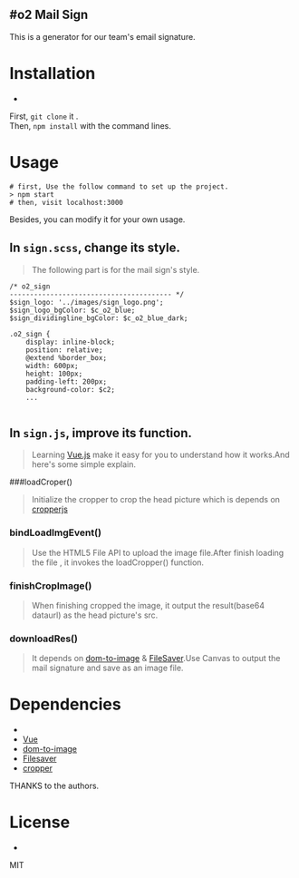 #o2 Mail Sign
-
This is a generator for our team's email signature.

# Installation
-
First, `git clone` it  . <br>
Then, `npm install` with the command lines.

# Usage
```
# first, Use the follow command to set up the project.
> npm start
# then, visit localhost:3000
```
Besides, you can modify it for your own usage.

## In `sign.scss`, change its style.

> The following part is for the  mail sign's style.

```
/* o2_sign
---------------------------------------- */
$sign_logo: '../images/sign_logo.png';
$sign_logo_bgColor: $c_o2_blue;
$sign_dividingline_bgColor: $c_o2_blue_dark;

.o2_sign {
	display: inline-block;
	position: relative;
	@extend %border_box;
	width: 600px;
	height: 100px;
	padding-left: 200px;
	background-color: $c2;
	...
	
```

## In `sign.js`, improve its function.

>Learning [Vue.js](http://cn.vuejs.org/) make it easy for you to understand how it works.And here's some simple explain.


###loadCroper()

>Initialize the cropper to crop the head picture which is  depends on 
[cropperjs](https://github.com/fengyuanchen/cropperjs)

### bindLoadImgEvent()

> Use the HTML5 File API  to upload the image file.After finish loading the file , it invokes the loadCropper() function.

### finishCropImage()

> When finishing cropped the image, it output the result(base64 dataurl) as the head picture's src.

### downloadRes()

> It depends on [dom-to-image](https://github.com/tsayen/dom-to-image) & [FileSaver](https://github.com/eligrey/FileSaver.js).Use Canvas to output the mail signature and save as an image file.

# Dependencies
-
- [Vue](http://cn.vuejs.org/)
- [dom-to-image](https://github.com/tsayen/dom-to-image)
- [Filesaver](https://github.com/eligrey/FileSaver.js)
- [cropper](https://github.com/fengyuanchen/cropperjs)

THANKS to the authors.

# License
-
MIT